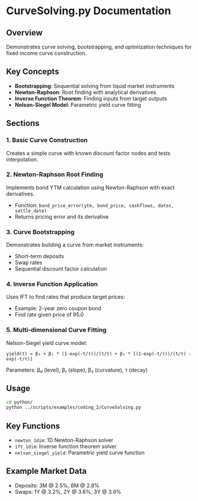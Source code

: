 # CurveSolving.py Documentation

## Overview
Demonstrates curve solving, bootstrapping, and optimization techniques for fixed income curve construction.

## Key Concepts
- **Bootstrapping**: Sequential solving from liquid market instruments
- **Newton-Raphson**: Root finding with analytical derivatives
- **Inverse Function Theorem**: Finding inputs from target outputs
- **Nelson-Siegel Model**: Parametric yield curve fitting

## Sections

### 1. Basic Curve Construction
Creates a simple curve with known discount factor nodes and tests interpolation.

### 2. Newton-Raphson Root Finding
Implements bond YTM calculation using Newton-Raphson with exact derivatives.
- Function: `bond_price_error(ytm, bond_price, cashflows, dates, settle_date)`
- Returns pricing error and its derivative

### 3. Curve Bootstrapping
Demonstrates building a curve from market instruments:
- Short-term deposits
- Swap rates
- Sequential discount factor calculation

### 4. Inverse Function Application
Uses IFT to find rates that produce target prices:
- Example: 2-year zero coupon bond
- Find rate given price of 95.0

### 5. Multi-dimensional Curve Fitting
Nelson-Siegel yield curve model:
```
yield(t) = β₀ + β₁ * (1-exp(-t/τ))/(t/τ) + β₂ * [(1-exp(-t/τ))/(t/τ) - exp(-t/τ)]
```
Parameters: β₀ (level), β₁ (slope), β₂ (curvature), τ (decay)

## Usage
```bash
cd python/
python ../scripts/examples/coding_2/CurveSolving.py
```

## Key Functions
- `newton_1dim`: 1D Newton-Raphson solver
- `ift_1dim`: Inverse function theorem solver
- `nelson_siegel_yield`: Parametric yield curve function

## Example Market Data
- Deposits: 3M @ 2.5%, 6M @ 2.8%
- Swaps: 1Y @ 3.2%, 2Y @ 3.6%, 3Y @ 3.9%